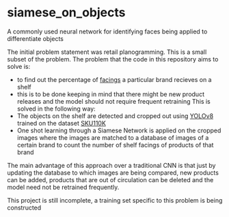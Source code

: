 # siamese_on_objects
A commonly  used neural network for identifying faces being applied to differentiate objects

The initial problem statement was retail planogramming. This is a small subset of the problem.
The problem that the code in this repository aims to solve is:
- to find out the percentage of [facings](https://www.monash.edu/business/marketing/marketing-dictionary/s/shelf-facings#:~:text=the%20number%20of%20units%20of,facings%20than%20low%2Dvolume%20categories.) a particular brand recieves on a shelf
- this is to be done keeping in mind that there might be new product releases and the model should not require frequent retraining
This is solved in the following way:
- The objects on the shelf are detected and cropped out using [YOLOv8](https://docs.ultralytics.com/) trained on the dataset [SKU110K](https://paperswithcode.com/dataset/sku110k)
- One shot learning through a Siamese Network is applied on the cropped images where the images are matched to a database of images of a certain brand to count the number of shelf facings of products of that brand

The main advantage of this approach over a traditional CNN is that just by updating the database to which images are being compared, new products can be added, products that are out of circulation can be deleted and the model need not be retrained frequently. 

This project is still incomplete, a training set specific to this problem is being constructed

